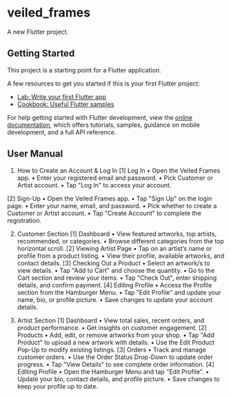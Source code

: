 # veiled_frames

A new Flutter project.

## Getting Started

This project is a starting point for a Flutter application.

A few resources to get you started if this is your first Flutter project:

- [Lab: Write your first Flutter app](https://docs.flutter.dev/get-started/codelab)
- [Cookbook: Useful Flutter samples](https://docs.flutter.dev/cookbook)

For help getting started with Flutter development, view the
[online documentation](https://docs.flutter.dev/), which offers tutorials,
samples, guidance on mobile development, and a full API reference.

## User Manual
1. How to Create an Account & Log In
[1] Log In
•	Open the Veiled Frames app.
•	Enter your registered email and password.
•	Pick Customer or Artist account.
•	Tap "Log In" to access your account.

[2] Sign-Up
•	Open the Veiled Frames app.
•	Tap "Sign Up" on the login page.
•	Enter your name, email, and password.
•	Pick whether to create a Customer or Artist account.
•	Tap "Create Account" to complete the registration.

2. Customer Section
[1] Dashboard
•	View featured artworks, top artists, recommended, or categories.
•	Browse different categories from the top horizontal scroll.
[2] Viewing Artist Page
•	Tap on an artist’s name or profile from a product listing.
•	View their profile, available artworks, and contact details.
[3] Checking Out a Product
•	Select an artwork/s to view details.
•	Tap "Add to Cart" and choose the quantity.
•	Go to the Cart section and review your items.
•	Tap "Check Out", enter shipping details, and confirm payment.
[4] Editing Profile
•	Access the Profile section from the Hamburger Menu.
•	Tap "Edit Profile" and update your name, bio, or profile picture.
•	Save changes to update your account details.

3. Artist Section
[1] Dashboard
•	View total sales, recent orders, and product performance.
•	Get insights on customer engagement.
[2] Products
•	Add, edit, or remove artworks from your shop.
•	Tap "Add Product" to upload a new artwork with details.
•	Use the Edit Product Pop-Up to modify existing listings.
[3] Orders
•	Track and manage customer orders.
•	Use the Order Status Drop-Down to update order progress.
•	Tap "View Details" to see complete order information.
[4] Editing Profile
•	Open the Hamburger Menu and tap "Edit Profile".
•	Update your bio, contact details, and profile picture.
•	Save changes to keep your profile up to date.
